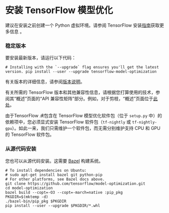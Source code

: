 # 安装 TensorFlow 模型优化

建议在安装之前创建一个 Python 虚拟环境。请参阅 TensorFlow 安装[指南](https://www.tensorflow.org/install/pip#2.-create-a-virtual-environment-recommended)获取更多信息 。

### 稳定版本

要安装最新版本，请运行以下代码：

```shell
# Installing with the `--upgrade` flag ensures you'll get the latest version. pip install --user --upgrade tensorflow-model-optimization
```

有关版本的详细信息，请参阅[版本说明](https://github.com/tensorflow/model-optimization/releases)。

有关所需的 TensorFlow 版本和其他兼容性信息，请根据您打算使用的技术，参阅其“概述”页面的“API 兼容性矩阵”部分。例如，对于剪枝，“概述”页面位于[此处](https://www.tensorflow.org/model_optimization/guide/pruning)。

由于TensorFlow *未*包含在 TensorFlow 模型优化软件包（位于 `setup.py` 中）的依赖项中，您必须显式安装 TensorFlow 软件包（`tf-nightly` 或 `tf-nightly-gpu`）。如此一来，我们只需维护一个软件包，而无需分别维护支持 CPU 和 GPU 的 TensorFlow 软件包。

### 从源代码安装

您也可以从源代码安装。这需要 [Bazel](https://bazel.build/) 构建系统。

```shell
# To install dependencies on Ubuntu:
# sudo apt-get install bazel git python-pip
# For other platforms, see Bazel docs above.
git clone https://github.com/tensorflow/model-optimization.git
cd model-optimization
bazel build --copt=-O3 --copt=-march=native :pip_pkg
PKGDIR=$(mktemp -d)
./bazel-bin/pip_pkg $PKGDIR
pip install --user --upgrade $PKGDIR/*.whl
```
